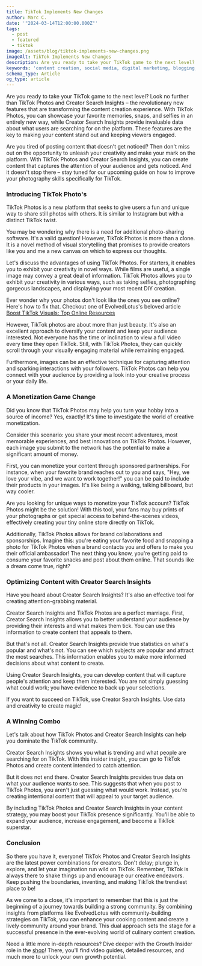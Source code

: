 ```yaml
---
title: TikTok Implements New Changes
author: Marc C.
date: '"2024-03-14T12:00:00.000Z"'
tags:
  - post
  - featured
  - tiktok
image: /assets/blog/tiktok-implements-new-changes.png
imageAlt: TikTok Implements New Changes
description: Are you ready to take your TikTok game to the next level? Look no further than TikTok Photos and Creator Search Insights – the revolutionary new feature...
keywords: 'content creation, social media, digital marketing, blogging, SEO, content strategy, social media marketing, online marketing'
schema_type: Article
og_type: article
---
```

Are you ready to take your TikTok game to the next level? Look no further than TikTok Photos and Creator Search Insights – the revolutionary new features that are transforming the content creation experience. With TikTok Photos, you can showcase your favorite memories, snaps, and selfies in an entirely new way, while Creator Search Insights provide invaluable data about what users are searching for on the platform. These features are the key to making your content stand out and keeping viewers engaged.

Are you tired of posting content that doesn't get noticed? Then don't miss out on the opportunity to unleash your creativity and make your mark on the platform. With TikTok Photos and Creator Search Insights, you can create content that captures the attention of your audience and gets noticed. And it doesn't stop there – stay tuned for our upcoming guide on how to improve your photography skills specifically for TikTok.

### Introducing TikTok Photo's

TikTok Photos is a new platform that seeks to give users a fun and unique way to share still photos with others. It is similar to Instagram but with a distinct TikTok twist.

You may be wondering why there is a need for additional photo-sharing software. It's a valid question! However, TikTok Photos is more than a clone. It is a novel method of visual storytelling that promises to provide creators like you and me a new canvas on which to express our thoughts.

Let's discuss the advantages of using TikTok Photos. For starters, it enables you to exhibit your creativity in novel ways. While films are useful, a single image may convey a great deal of information. TikTok Photos allows you to exhibit your creativity in various ways, such as taking selfies, photographing gorgeous landscapes, and displaying your most recent DIY creation.

Ever wonder why your photos don't look like the ones you see online? Here's how to fix that. Checkout one of EvolvedLotus's beloved article [Boost TikTok Visuals: Top Online Resources](https://blog.evolvedlotus.com/blog/2023-11-20-boost-tiktok-visuals-top-online-resources/)

However, TikTok photos are about more than just beauty. It's also an excellent approach to diversify your content and keep your audience interested. Not everyone has the time or inclination to view a full video every time they open TikTok. Still, with TikTok Photos, they can quickly scroll through your visually engaging material while remaining engaged.

Furthermore, images can be an effective technique for capturing attention and sparking interactions with your followers. TikTok Photos can help you connect with your audience by providing a look into your creative process or your daily life.

### A Monetization Game Change

Did you know that TikTok Photos may help you turn your hobby into a source of income? Yes, exactly! It's time to investigate the world of creative monetization.



Consider this scenario: you share your most recent adventures, most memorable experiences, and best innovations on TikTok Photos. However, each image you submit to the network has the potential to make a significant amount of money.



First, you can monetize your content through sponsored partnerships. For instance, when your favorite brand reaches out to you and says, "Hey, we love your vibe, and we want to work together!" you can be paid to include their products in your images. It's like being a walking, talking billboard, but way cooler.



Are you looking for unique ways to monetize your TikTok account? TikTok Photos might be the solution! With this tool, your fans may buy prints of your photographs or get special access to behind-the-scenes videos, effectively creating your tiny online store directly on TikTok.



Additionally, TikTok Photos allows for brand collaborations and sponsorships. Imagine this: you're eating your favorite food and snapping a photo for TikTok Photos when a brand contacts you and offers to make you their official ambassador! The next thing you know, you're getting paid to consume your favorite snacks and post about them online. That sounds like a dream come true, right?

### Optimizing Content with Creator Search Insights

Have you heard about Creator Search Insights? It's also an effective tool for creating attention-grabbing material.



Creator Search Insights and TikTok Photos are a perfect marriage. First, Creator Search Insights allows you to better understand your audience by providing their interests and what makes them tick. You can use this information to create content that appeals to them.



But that's not all. Creator Search Insights provide true statistics on what's popular and what's not. You can see which subjects are popular and attract the most searches. This information enables you to make more informed decisions about what content to create.



Using Creator Search Insights, you can develop content that will capture people's attention and keep them interested. You are not simply guessing what could work; you have evidence to back up your selections.



If you want to succeed on TikTok, use Creator Search Insights. Use data and creativity to create magic!

### A Winning Combo

Let's talk about how TikTok Photos and Creator Search Insights can help you dominate the TikTok community.



Creator Search Insights shows you what is trending and what people are searching for on TikTok. With this insider insight, you can go to TikTok Photos and create content intended to catch attention.



But it does not end there. Creator Search Insights provides true data on what your audience wants to see. This suggests that when you post to TikTok Photos, you aren't just guessing what would work. Instead, you're creating intentional content that will appeal to your target audience.



By including TikTok Photos and Creator Search Insights in your content strategy, you may boost your TikTok presence significantly. You'll be able to expand your audience, increase engagement, and become a TikTok superstar.

### Conclusion

So there you have it, everyone! TikTok Photos and Creator Search Insights are the latest power combinations for creators. Don't delay; plunge in, explore, and let your imagination run wild on TikTok. Remember, TikTok is always there to shake things up and encourage our creative endeavors. Keep pushing the boundaries, inventing, and making TikTok the trendiest place to be!

As we come to a close, it's important to remember that this is just the beginning of a journey towards building a strong community. By combining insights from platforms like EvolvedLotus with community-building strategies on TikTok, you can enhance your cooking content and create a lively community around your brand. This dual approach sets the stage for a successful presence in the ever-evolving world of culinary content creation.

Need a little more in-depth resources? Dive deeper with the Growth Insider role in the [shop](https://whop.com/evolvedlotus-extras/)! There, you'll find video guides, detailed resources, and much more to unlock your own growth potential.

